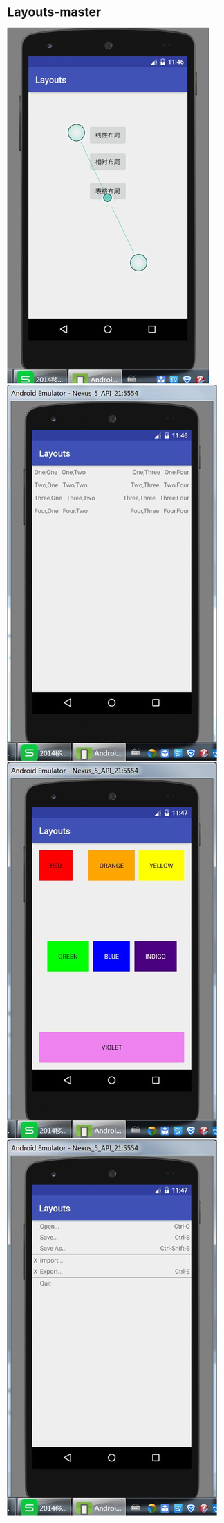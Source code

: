 # Layouts-master
 <html>
<body>

<img src="https://github.com/15205080581/Layouts-master/blob/master/image/6.jpg">
<img src="https://github.com/15205080581/Layouts-master/blob/master/image/7.jpg">
<img src="https://github.com/15205080581/Layouts-master/blob/master/image/8.jpg">
<img src="https://github.com/15205080581/Layouts-master/blob/master/image/9.jpg">

</body>
</html>
